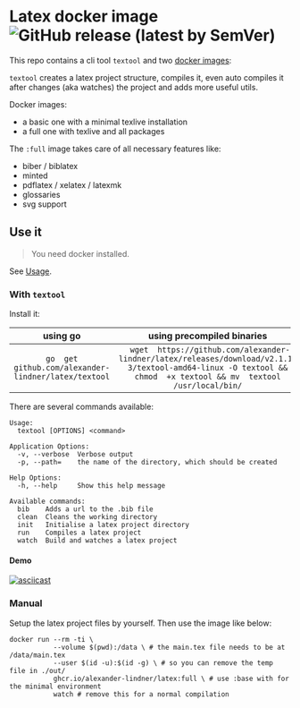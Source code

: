 # Latex docker image ![GitHub release (latest by SemVer)](https://img.shields.io/github/downloads/alexander-lindner/latex/v2.1.1-3/total?style=flat-square)

This repo contains a cli tool `textool` and two [docker images](https://github.com/alexander-lindner/latex/pkgs/container/latex):

`textool` creates a latex project structure, compiles it, even auto compiles it after changes (aka watches) the project and adds more useful utils.


Docker images:
* a basic one with a minimal texlive installation
* a full one with texlive and all packages

The `:full` image takes care of all necessary features like:
* biber / biblatex
* minted
* pdflatex / xelatex / latexmk
* glossaries
* svg support

## Use it

> You need docker installed.
 
See [Usage](Usage.ipynb).

### With `textool`

Install it:


|                       using go                       |                                                                 using precompiled binaries                                                                  |
|:----------------------------------------------------:|:-----------------------------------------------------------------------------------------------------------------------------------------------------------:|
| `go  get github.com/alexander-lindner/latex/textool ` | ` wget  https://github.com/alexander-lindner/latex/releases/download/v2.1.1-3/textool-amd64-linux -O textool && chmod  +x textool && mv  textool /usr/local/bin/` |

There are several commands available:
```
Usage:
  textool [OPTIONS] <command>

Application Options:
  -v, --verbose  Verbose output
  -p, --path=    the name of the directory, which should be created

Help Options:
  -h, --help     Show this help message

Available commands:
  bib    Adds a url to the .bib file
  clean  Cleans the working directory
  init   Initialise a latex project directory
  run    Compiles a latex project
  watch  Build and watches a latex project
```
#### Demo
[![asciicast](https://asciinema.org/a/475592.svg)](https://asciinema.org/a/475592)

### Manual

Setup the latex project files by yourself.
Then use the image like below:
```base
docker run --rm -ti \
           --volume $(pwd):/data \ # the main.tex file needs to be at /data/main.tex
           --user $(id -u):$(id -g) \ # so you can remove the temp file in ./out/
           ghcr.io/alexander-lindner/latex:full \ # use :base with for the minimal environment
           watch # remove this for a normal compilation
```